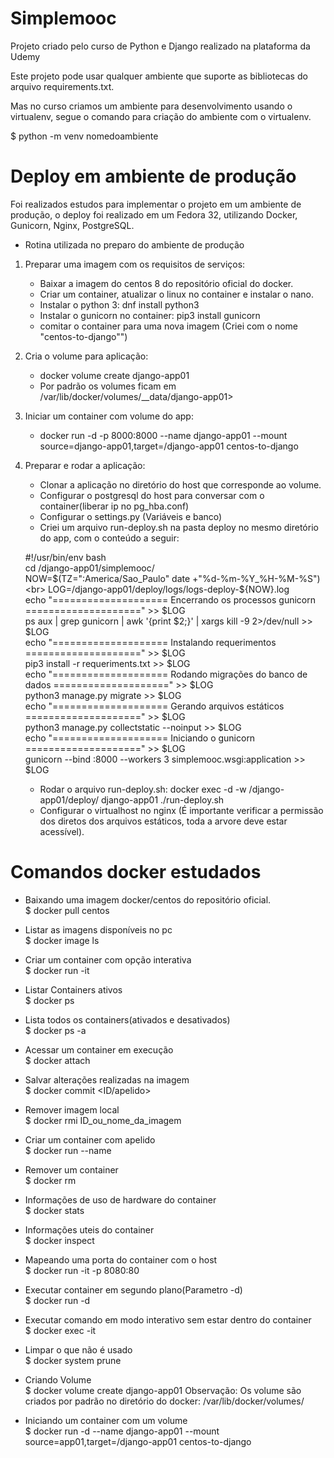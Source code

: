 # Simplemooc

Projeto criado pelo curso de Python e Django realizado na plataforma da Udemy

Este projeto pode usar qualquer ambiente que suporte as bibliotecas do arquivo requirements.txt.

Mas no curso criamos um ambiente para desenvolvimento usando o virtualenv, segue o comando para criação do ambiente com o virtualenv.

$ python -m venv nomedoambiente

# Deploy em ambiente de produção

Foi realizados estudos para implementar o projeto em um ambiente de produção, 
o deploy foi realizado em um Fedora 32, utilizando Docker, Gunicorn, Nginx, PostgreSQL.

* Rotina utilizada no preparo do ambiente de produção
1. Preparar uma imagem com os requisitos de serviços:
	- Baixar a imagem do centos 8 do repositório oficial do docker.
	- Criar um container, atualizar o linux no container e instalar o nano.
	- Instalar o python 3: dnf install python3
	- Instalar o gunicorn no container: pip3 install gunicorn
	- comitar o container para uma nova imagem (Criei com o nome "centos-to-django"")
2. Cria o volume para aplicação:
	- docker volume create django-app01
	- Por padrão os volumes ficam em /var/lib/docker/volumes/__data/django-app01>
3. Iniciar um container com volume do app:
	- docker run -d -p 8000:8000 --name django-app01 --mount source=django-app01,target=/django-app01 centos-to-django
4. Preparar e rodar a aplicação:
	- Clonar a aplicação no diretório do host que corresponde ao volume.
	- Configurar o postgresql do host para conversar com o container(liberar ip no pg_hba.conf)
	- Configurar o settings.py (Variáveis e banco)
	- Criei um arquivo run-deploy.sh na pasta deploy no mesmo diretório do app, com o conteúdo a seguir:
		
	\#!/usr/bin/env bash<br>
	cd /django-app01/simplemooc/<br>
	NOW=$(TZ=":America/Sao_Paulo" date +"%d-%m-%Y_%H-%M-%S")<br>
	LOG=/django-app01/deploy/logs/logs-deploy-${NOW}.log<br>
	echo "==================== Encerrando os processos gunicorn ====================" >> $LOG<br>
	ps aux | grep gunicorn | awk '{print $2;}' | xargs kill -9 2>/dev/null >> $LOG<br>
	echo "==================== Instalando requerimentos ====================" >> $LOG<br>
	pip3 install -r requeriments.txt >> $LOG<br>
	echo "==================== Rodando migrações do banco de dados ====================" >> $LOG<br>
	python3 manage.py migrate >> $LOG<br>
	echo "==================== Gerando arquivos estáticos ====================" >> $LOG<br>
	python3 manage.py collectstatic --noinput >> $LOG<br>
	echo "==================== Iniciando o gunicorn ====================" >> $LOG<br>
	gunicorn --bind :8000 --workers 3 simplemooc.wsgi:application >> $LOG<br>

	- Rodar o arquivo run-deploy.sh: docker exec -d -w /django-app01/deploy/ django-app01 ./run-deploy.sh
	- Configurar o virtualhost no nginx (É importante verificar a permissão dos diretos dos arquivos estáticos, toda a arvore deve estar acessível).
	
# Comandos docker estudados
- Baixando uma imagem docker/centos do repositório oficial.<br>
$ docker pull centos
- Listar as imagens disponíveis no pc<br>
$ docker image ls
- Criar um container com opção interativa<br>
$ docker run -it <nome-da-imagem>
- Listar Containers ativos<br>
$ docker ps
- Lista todos os containers(ativados e desativados)<br>
$ docker ps -a
- Acessar um container em execução<br>
$ docker attach <id-ou-apelido>
- Salvar alterações realizadas na imagem<br>
$ docker commit <ID/apelido> <nome-da-nova-imagem>

- Remover imagem local<br>
$ docker rmi ID_ou_nome_da_imagem
- Criar um container com apelido<br>
$ docker run --name <apelido> <nome-da-imagem>
- Remover um container<br>
$ docker rm <id-ou-apelido>
- Informações de uso de hardware do container<br>
$ docker stats <id-ou-apelido>
- Informações uteis do container<br>
$ docker inspect <id-ou-apelido>
- Mapeando uma porta do container com o host<br>
$ docker run -it -p 8080:80 <id-ou-apelido>
- Executar container em segundo plano(Parametro -d)<br>
$ docker run -d <nome-da-imagem>
- Executar comando em modo interativo sem estar dentro do container<br>
$ docker exec -it <id-ou-apelido> <comando>
- Limpar o que não é usado<br>
$ docker system prune
- Criando Volume<br>
$ docker volume create django-app01
Observação: Os volume são criados por padrão no diretório do docker: /var/lib/docker/volumes/
- Iniciando um container com um volume<br>
$ docker run -d --name django-app01 --mount source=app01,target=/django-app01 centos-to-django